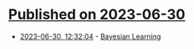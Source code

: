 # [Published on 2023-06-30](index.md)

* [2023-06-30, 12:32:04](https://lobste.rs/s/rhj7r0/bayesian_learning) - [Bayesian Learning](https://ermongroup.github.io/cs228-notes/learning/bayesian/)
